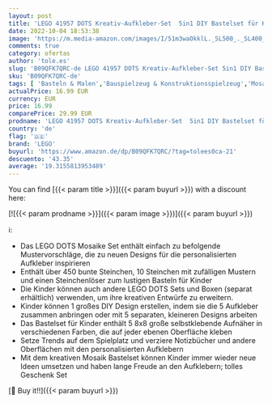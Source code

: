 ```yaml
---
layout: post
title: 'LEGO 41957 DOTS Kreativ-Aufkleber-Set  5in1 DIY Bastelset für Kinder ab 6 Jahren  zum Basteln von personalisierten Mosaik-Aufklebern'
date: 2022-10-04 18:53:38
image: 'https://m.media-amazon.com/images/I/51m3waOkklL._SL500_._SL400_.jpg'
comments: true
category: ofertas
author: 'tole.es'
slug: 'B09QFK7QRC-de LEGO 41957 DOTS Kreativ-Aufkleber-Set 5in1 DIY Bastelset...'
sku: 'B09QFK7QRC-de'
tags: [ 'Basteln & Malen','Bauspielzeug & Konstruktionsspielzeug','Mosaiksets für Kinder','Spielzeug','lego','🇩🇪', ]
actualPrice: 16.99 EUR
currency: EUR
price: 16.99
comparePrice: 29.99 EUR
prodname: 'LEGO 41957 DOTS Kreativ-Aufkleber-Set  5in1 DIY Bastelset für Kinder ab 6 Jahren  zum Basteln von personalisierten Mosaik-Aufklebern'
country: 'de'
flag: '🇩🇪'
brand: 'LEGO'
buyurl: 'https://www.amazon.de/dp/B09QFK7QRC/?tag=tolees0ca-21'
descuento: '43.35'
average: '19.3155813953489'
---
```


You can find [{{< param title >}}]({{< param buyurl >}}) with a discount here:

[![{{< param prodname >}}]({{< param image >}})]({{< param buyurl >}})

ℹ️:

- Das LEGO DOTS Mosaike Set enthält einfach zu befolgende Mustervorschläge, die zu neuen Designs für die personalisierten Aufkleber inspirieren
- Enthält über 450 bunte Steinchen, 10 Steinchen mit zufälligen Mustern und einen Steinchenlöser zum lustigen Basteln für Kinder
- Die Kinder können auch andere LEGO DOTS Sets und Boxen (separat erhältlich) verwenden, um ihre kreativen Entwürfe zu erweitern.
- Kinder können 1 großes DIY Design erstellen, indem sie die 5 Aufkleber zusammen anbringen oder mit 5 separaten, kleineren Designs arbeiten
- Das Bastelset für Kinder enthält 5 8x8 große selbstklebende Aufnäher in verschiedenen Farben, die auf jeder ebenen Oberfläche kleben
- Setze Trends auf dem Spielplatz und verziere Notizbücher und andere Oberflächen mit den personalisierten Aufklebern
- Mit dem kreativen Mosaik Bastelset können Kinder immer wieder neue Ideen umsetzen und haben lange Freude an den Aufklebern; tolles Geschenk Set

[🛒 Buy it!!]({{< param buyurl >}})
